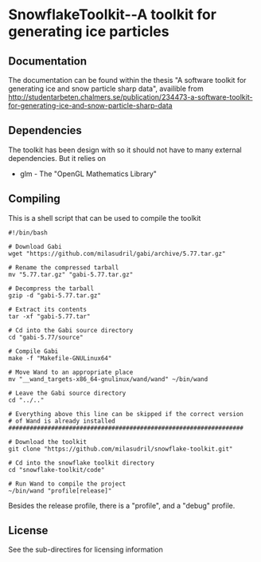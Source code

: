 SnowflakeToolkit--A toolkit for generating ice particles
========================================================

Documentation
-------------
The documentation can be found within the thesis "A software toolkit for generating ice and snow particle sharp data", availible from http://studentarbeten.chalmers.se/publication/234473-a-software-toolkit-for-generating-ice-and-snow-particle-sharp-data


Dependencies
------------
The toolkit has been design with so it should not have to many external
dependencies. But it relies on

 * glm - The "OpenGL Mathematics Library"

Compiling
--------------
This is a shell script that can be used to compile the toolkit

    #!/bin/bash

    # Download Gabi
    wget "https://github.com/milasudril/gabi/archive/5.77.tar.gz"

    # Rename the compressed tarball
    mv "5.77.tar.gz" "gabi-5.77.tar.gz"

    # Decompress the tarball
    gzip -d "gabi-5.77.tar.gz"

    # Extract its contents
    tar -xf "gabi-5.77.tar"

    # Cd into the Gabi source directory
    cd "gabi-5.77/source"

    # Compile Gabi
    make -f "Makefile-GNULinux64"

    # Move Wand to an appropriate place
    mv "__wand_targets-x86_64-gnulinux/wand/wand" ~/bin/wand

    # Leave the Gabi source directory
    cd "../.."

    # Everything above this line can be skipped if the correct version
    # of Wand is already installed
    ##################################################################

    # Download the toolkit
    git clone "https://github.com/milasudril/snowflake-toolkit.git"

    # Cd into the snowflake toolkit directory
    cd "snowflake-toolkit/code"

    # Run Wand to compile the project
    ~/bin/wand "profile[release]"

Besides the release profile, there is a "profile", and a "debug" profile.

License
-------
See the sub-directires for licensing information
